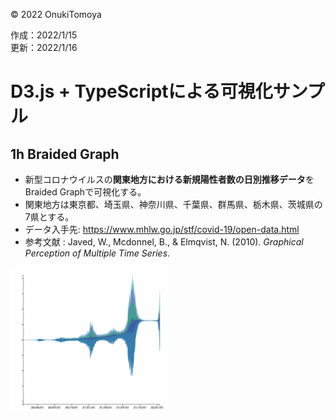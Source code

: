 ©︎ 2022 OnukiTomoya  

作成：2022/1/15  
更新：2022/1/16  


# D3.js + TypeScriptによる可視化サンプル

## 1h Braided Graph
- 新型コロナウイルスの**関東地方における新規陽性者数の日別推移データ**をBraided Graphで可視化する。
- 関東地方は東京都、埼玉県、神奈川県、千葉県、群馬県、栃木県、茨城県の7県とする。
- データ入手先: https://www.mhlw.go.jp/stf/covid-19/open-data.html
- 参考文献 : Javed, W., Mcdonnel, B., &#38; Elmqvist, N. (2010). <i>Graphical Perception of Multiple Time Series</i>.

<img src="./img/1f_StreamGraph.png" width="50%">
